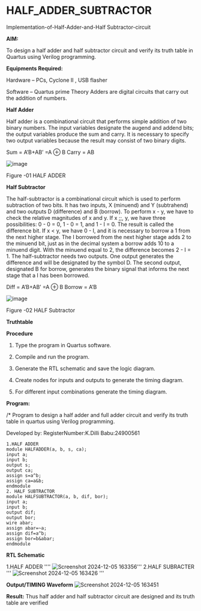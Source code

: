 # HALF_ADDER_SUBTRACTOR

Implementation-of-Half-Adder-and-Half Subtractor-circuit

**AIM:**

To design a half adder and half subtractor circuit and verify its truth table in Quartus using Verilog programming.

**Equipments Required:**

Hardware – PCs, Cyclone II , USB flasher 

Software – Quartus prime Theory Adders are digital circuits that carry out the addition of numbers.

**Half Adder**

Half adder is a combinational circuit that performs simple addition of two binary numbers. The input variables designate the augend and addend bits; the output variables produce the sum and carry. It is necessary to specify two output variables because the result may consist of two binary digits.

Sum = A’B+AB’ =A ⊕ B Carry = AB

![image](https://github.com/naavaneetha/HALF_ADDER_SUBTRACTOR/assets/154305477/bd4a0b2c-cdbc-4184-ab08-81578f121e1f)

Figure -01 HALF ADDER

**Half Subtractor**

The half-subtractor is a combinational circuit which is used to perform subtraction of two bits. It has two inputs, X (minuend) and Y (subtrahend) and two outputs D (difference) and B (borrow). To perform x - y, we have to check the relative magnitudes of x and y. If x ;;, y, we have three possibilities: 0 - 0 = 0, 1 - 0 = 1, and 1 - I = 0. The result is called the difference bit. If x < y, we have 0 - I, and it is necessary to borrow a 1 from the next higher stage. The I borrowed from the next higher stage adds 2 to the minuend bit, just as in the decimal system a borrow adds 10 to a minuend digit. With the minuend equal to 2, the difference becomes 2 - I = 1. The half-subtractor needs two outputs. One output generates the difference and will be designated by the symbol D. The second output, designated B for borrow, generates the binary signal that informs the next stage that a I has been borrowed. 

Diff = A’B+AB’ =A ⊕ B
Borrow = A’B

 ![image](https://github.com/naavaneetha/HALF_ADDER_SUBTRACTOR/assets/154305477/d76b099c-513f-4e7c-843a-e2fd028a531a)

Figure -02 HALF Subtractor

**Truthtable**


**Procedure**

1.	Type the program in Quartus software.

2.	Compile and run the program.

3.	Generate the RTL schematic and save the logic diagram.

4.	Create nodes for inputs and outputs to generate the timing diagram.

5.	For different input combinations generate the timing diagram.


**Program:**

/* Program to design a half adder and full adder circuit and verify its truth table in quartus using Verilog programming.

Developed by: RegisterNumber:K.Dilli Babu:24900561
~~~
1.HALF ADDER
module HALFADDER(a, b, s, ca);
input a;
input b;
output s;
output ca;
assign s=a^b;
assign ca=a&b;
endmodule
2. HALF SUBTRACTOR
module HALFSUBTRACTOR(a, b, dif, bor);
input a;
input b;
output dif;
output bor;
wire abar;
assign abar=~a;
assign dif=a^b;
assign bor=b&abar;
endmodule
~~~

**RTL Schematic**

1.HALF ADDER
''''
![Screenshot 2024-12-05 163356](https://github.com/user-attachments/assets/c03796c1-7587-4c7a-ac74-34413dfb00ec)'''
2.HALF SUBRACTER
'''
![Screenshot 2024-12-05 163426](https://github.com/user-attachments/assets/e3a41b62-720f-471d-969b-2ac7b22acb28)
'''



**Output/TIMING Waveform**
![Screenshot 2024-12-05 163451](https://github.com/user-attachments/assets/3551ac23-9cce-4fed-b809-49a393a5c981)


**Result:**
Thus half adder and half subtractor circuit are designed and its truth table are verified

